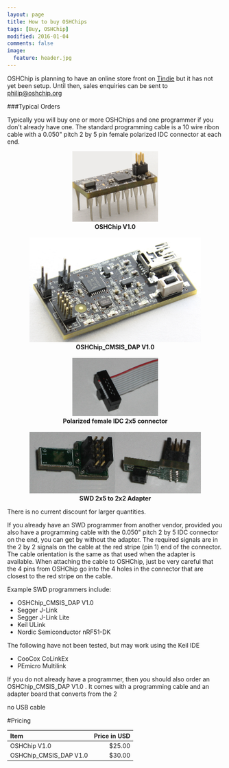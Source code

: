 ```yaml
---
layout: page
title: How to buy OSHChips
tags: [Buy, OSHChip]
modified: 2016-01-04
comments: false
image:
  feature: header.jpg
---
```


OSHChip is planning to have an online store front on [Tindie](https://www.tindie.com/)
but it has not yet been setup. Until then, sales enquiries can be sent to
[philip@oshchip.org](mailto:philip@oshchip.org)

###Typical Orders

Typically you will buy one or more OSHChips and one programmer if you don't
already have one. The standard programming cable is a 10 wire ribon cable
with a 0.050" pitch 2&nbsp;by&nbsp;5 pin female polarized IDC connector at
each end.

<center>
<img src="/images/OSHChip_on_white_background.jpg" width="200"><br>
<b>OSHChip&nbsp;V1.0</b>
</center>

<br>

<center>
<img src="/images/OSHChip_CMSIS_DAP_V1.0.jpg" width="400"><br>
<b>OSHChip_CMSIS_DAP&nbsp;V1.0</b>
</center>

<br>

<center>
<img src="/images/IDC_Female_2x5.jpg" width="200"><br>
<b>Polarized female IDC 2x5 connector</b>
</center>

<br>

<center>
<img src="/images/SWD_2x5_to_2x2_Adapter.png" width="400"><br>
<b>SWD 2x5 to 2x2 Adapter</b>
</center>

There is no current discount for larger quantities.

If you already have an SWD programmer from another vendor, provided
you also have a programming cable with the 0.050" pitch
2&nbsp;by&nbsp;5 IDC connector on the end, you can get by without the
adapter. The required signals are in the 2&nbsp;by&nbsp;2 signals on
the cable at the red stripe (pin 1) end of the connector. The cable
orientation is the same as that used when the adapter is available.
When attaching the cable to OSHChip, just be very careful that the 4
pins from OSHChip go into the 4 holes in the connector that are
closest to the red stripe on the cable.

Example SWD programmers include:

* OSHChip_CMSIS_DAP V1.0
* Segger J-Link
* Segger J-Link Lite
* Keil ULink
* Nordic Semiconductor nRF51-DK

The following have not been tested, but may work using the Keil IDE

* CooCox CoLinkEx
* PEmicro Multilink

If you do not already have a programmer, then you should also order
an OSHChip_CMSIS_DAP V1.0 .   It comes with a programming cable and
an adapter board that converts from the 2



no USB cable

#Pricing

|**Item**                 |**Price in USD**|
|:------------------------|---------------:|
|OSHChip V1.0             |          $25.00|
|OSHChip_CMSIS_DAP V1.0   |          $30.00|

